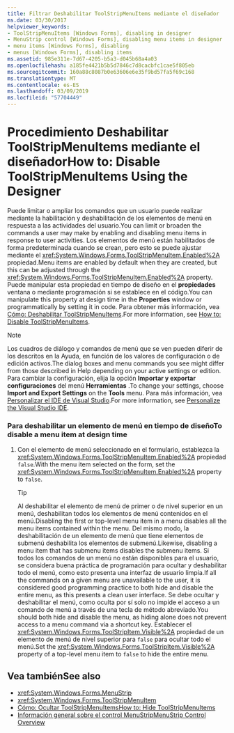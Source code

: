 ```yaml
---
title: Filtrar Deshabilitar ToolStripMenuItems mediante el diseñador
ms.date: 03/30/2017
helpviewer_keywords:
- ToolStripMenuItems [Windows Forms], disabling in designer
- MenuStrip control [Windows Forms], disabling menu items in designer
- menu items [Windows Forms], disabling
- menus [Windows Forms], disabling items
ms.assetid: 985e311e-7d67-4205-b5a3-d045b68a4a03
ms.openlocfilehash: a185fe4421b5b5d7846c7d8cacbfc1cae5f805eb
ms.sourcegitcommit: 160a88c8087b0e63606e6e35f9bd57fa5f69c168
ms.translationtype: MT
ms.contentlocale: es-ES
ms.lasthandoff: 03/09/2019
ms.locfileid: "57704449"
---
```

# <a name="how-to-disable-toolstripmenuitems-using-the-designer"></a><span data-ttu-id="2c913-102">Procedimiento Deshabilitar ToolStripMenuItems mediante el diseñador</span><span class="sxs-lookup"><span data-stu-id="2c913-102">How to: Disable ToolStripMenuItems Using the Designer</span></span>
<span data-ttu-id="2c913-103">Puede limitar o ampliar los comandos que un usuario puede realizar mediante la habilitación y deshabilitación de los elementos de menú en respuesta a las actividades del usuario.</span><span class="sxs-lookup"><span data-stu-id="2c913-103">You can limit or broaden the commands a user may make by enabling and disabling menu items in response to user activities.</span></span> <span data-ttu-id="2c913-104">Los elementos de menú están habilitados de forma predeterminada cuando se crean, pero esto se puede ajustar mediante el <xref:System.Windows.Forms.ToolStripMenuItem.Enabled%2A> propiedad.</span><span class="sxs-lookup"><span data-stu-id="2c913-104">Menu items are enabled by default when they are created, but this can be adjusted through the <xref:System.Windows.Forms.ToolStripMenuItem.Enabled%2A> property.</span></span> <span data-ttu-id="2c913-105">Puede manipular esta propiedad en tiempo de diseño en el **propiedades** ventana o mediante programación si se establece en el código.</span><span class="sxs-lookup"><span data-stu-id="2c913-105">You can manipulate this property at design time in the **Properties** window or programmatically by setting it in code.</span></span> <span data-ttu-id="2c913-106">Para obtener más información, vea [Cómo: Deshabilitar ToolStripMenuItems](how-to-disable-toolstripmenuitems.md).</span><span class="sxs-lookup"><span data-stu-id="2c913-106">For more information, see [How to: Disable ToolStripMenuItems](how-to-disable-toolstripmenuitems.md).</span></span>  
  
> [!NOTE]
>  <span data-ttu-id="2c913-107">Los cuadros de diálogo y comandos de menú que se ven pueden diferir de los descritos en la Ayuda, en función de los valores de configuración o de edición activos.</span><span class="sxs-lookup"><span data-stu-id="2c913-107">The dialog boxes and menu commands you see might differ from those described in Help depending on your active settings or edition.</span></span> <span data-ttu-id="2c913-108">Para cambiar la configuración, elija la opción **Importar y exportar configuraciones** del menú **Herramientas** .</span><span class="sxs-lookup"><span data-stu-id="2c913-108">To change your settings, choose **Import and Export Settings** on the **Tools** menu.</span></span> <span data-ttu-id="2c913-109">Para más información, vea [Personalizar el IDE de Visual Studio](/visualstudio/ide/personalizing-the-visual-studio-ide).</span><span class="sxs-lookup"><span data-stu-id="2c913-109">For more information, see [Personalize the Visual Studio IDE](/visualstudio/ide/personalizing-the-visual-studio-ide).</span></span>  
  
### <a name="to-disable-a-menu-item-at-design-time"></a><span data-ttu-id="2c913-110">Para deshabilitar un elemento de menú en tiempo de diseño</span><span class="sxs-lookup"><span data-stu-id="2c913-110">To disable a menu item at design time</span></span>  
  
1.  <span data-ttu-id="2c913-111">Con el elemento de menú seleccionado en el formulario, establezca la <xref:System.Windows.Forms.ToolStripMenuItem.Enabled%2A> propiedad `false`.</span><span class="sxs-lookup"><span data-stu-id="2c913-111">With the menu item selected on the form, set the <xref:System.Windows.Forms.ToolStripMenuItem.Enabled%2A> property to `false`.</span></span>  
  
    > [!TIP]
    >  <span data-ttu-id="2c913-112">Al deshabilitar el elemento de menú de primer o de nivel superior en un menú, deshabilitan todos los elementos de menú contenidos en el menú.</span><span class="sxs-lookup"><span data-stu-id="2c913-112">Disabling the first or top-level menu item in a menu disables all the menu items contained within the menu.</span></span> <span data-ttu-id="2c913-113">Del mismo modo, la deshabilitación de un elemento de menú que tiene elementos de submenú deshabilita los elementos de submenú.</span><span class="sxs-lookup"><span data-stu-id="2c913-113">Likewise, disabling a menu item that has submenu items disables the submenu items.</span></span> <span data-ttu-id="2c913-114">Si todos los comandos de un menú no están disponibles para el usuario, se considera buena práctica de programación para ocultar y deshabilitar todo el menú, como esto presenta una interfaz de usuario limpia.</span><span class="sxs-lookup"><span data-stu-id="2c913-114">If all the commands on a given menu are unavailable to the user, it is considered good programming practice to both hide and disable the entire menu, as this presents a clean user interface.</span></span> <span data-ttu-id="2c913-115">Se debe ocultar y deshabilitar el menú, como oculta por sí solo no impide el acceso a un comando de menú a través de una tecla de método abreviado.</span><span class="sxs-lookup"><span data-stu-id="2c913-115">You should both hide and disable the menu, as hiding alone does not prevent access to a menu command via a shortcut key.</span></span> <span data-ttu-id="2c913-116">Establecer el <xref:System.Windows.Forms.ToolStripItem.Visible%2A> propiedad de un elemento de menú de nivel superior para `false` para ocultar todo el menú.</span><span class="sxs-lookup"><span data-stu-id="2c913-116">Set the <xref:System.Windows.Forms.ToolStripItem.Visible%2A> property of a top-level menu item to `false` to hide the entire menu.</span></span>  
  
## <a name="see-also"></a><span data-ttu-id="2c913-117">Vea también</span><span class="sxs-lookup"><span data-stu-id="2c913-117">See also</span></span>
- <xref:System.Windows.Forms.MenuStrip>
- <xref:System.Windows.Forms.ToolStripMenuItem>
- [<span data-ttu-id="2c913-118">Cómo: Ocultar ToolStripMenuItems</span><span class="sxs-lookup"><span data-stu-id="2c913-118">How to: Hide ToolStripMenuItems</span></span>](how-to-hide-toolstripmenuitems.md)
- [<span data-ttu-id="2c913-119">Información general sobre el control MenuStrip</span><span class="sxs-lookup"><span data-stu-id="2c913-119">MenuStrip Control Overview</span></span>](menustrip-control-overview-windows-forms.md)
